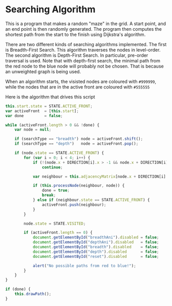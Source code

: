 Searching Algorithm
===============

 This is a program that makes a random "maze" in the grid. A start point, and an end point is 
 then randomly generated. The program then computes the shortest path from the start to the finish 
 using Dijkstra's algorithm.

There are two different kinds of searching algorithms implemented. The first is Breadth-First 
Search. This algorithm traverses the nodes in level-order. The second algorithm is Depth-First 
Search. In particular, pre-order traversal is used. Note that with depth-first search, the minimal 
path from the red node to the blue node will probably not be chosen. That is because an unweighted 
graph is being used.

When an algorithm starts, the visisted nodes are coloured with ```#999999```, while the nodes that are in 
the active front are coloured with ```#555555```

Here is the algorithm that drives this script

```javascript
this.start.state = STATE.ACTIVE_FRONT;
var activeFront  = [this.start];
var done         = false;

while (activeFront.length > 0 && !done) {
    var node = null;

    if (searchType == "breadth") node = activeFront.shift();
    if (searchType == "depth")   node = activeFront.pop();

    if (node.state == STATE.ACTIVE_FRONT) {
        for (var i = 0; i < 4; i++) {
            if (!(node.x + DIRECTION[i].x > -1 && node.x + DIRECTION[i].x < this.columns && node.y + DIRECTION[i].y > -1 && node.y + DIRECTION[i].y < this.rows))
                continue;

            var neighbour = this.adjacencyMatrix[node.x + DIRECTION[i].x][node.y + DIRECTION[i].y];

            if (this.processNode(neighbour, node)) {
                done = true;
                break;
            } else if (neighbour.state == STATE.ACTIVE_FRONT) {
                activeFront.push(neighbour);
            }
        }

        node.state = STATE.VISITED;

        if (activeFront.length == 0) {
            document.getElementById("breadthAni").disabled = false;
            document.getElementById("depthAni").disabled   = false;
            document.getElementById("breadth").disabled    = false;
            document.getElementById("depth").disabled      = false;
            document.getElementById("reset").disabled      = false;

            alert("No possible paths from red to blue!");
        }
    }
}

if (done) {
    this.drawPath();
}
```
